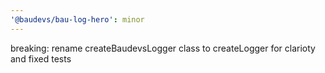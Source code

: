 ```yaml
---
'@baudevs/bau-log-hero': minor
---
```


breaking: rename createBaudevsLogger class to createLogger for clarioty and fixed tests
